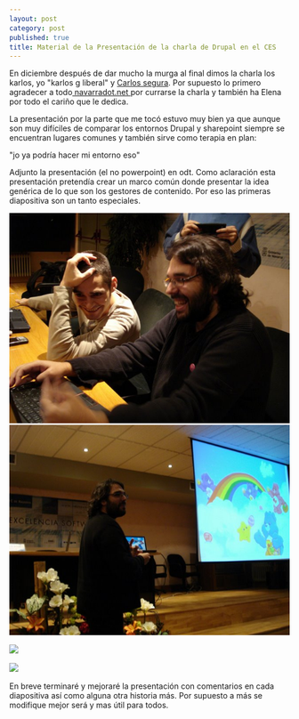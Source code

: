 ```yaml
---
layout: post
category: post
published: true
title: Material de la Presentación de la charla de Drupal en el CES
---
```


En diciembre después de dar mucho la murga al final dimos la charla los karlos, yo "karlos g liberal" y <a href="http://www.google.es/url?sa=t&source=web&ct=res&cd=1&url=http%3A%2F%2Fwww.ideseg.com%2F&ei=aq55SYT0M4S2jAfZ05XGAQ&usg=AFQjCNEK2Q5HLj6OybIjP-GI0-azjfu5sQ&sig2=aATfaE-vWO8Vq6vFmhrrrQ" title="Carlos segura">Carlos segura</a>. Por supuesto lo primero agradecer a todo<a href="http://navarradot.net " title="navarradot.net"> navarradot.net </a>por currarse la charla y también ha Elena por todo el cariño que le dedica. 

La presentación por la parte que me tocó estuvo muy bien ya que aunque son muy difíciles de comparar los entornos Drupal y sharepoint siempre se encuentran lugares comunes y también sirve como terapia en plan:

"jo ya podría hacer mi entorno eso" 

Adjunto la presentación (el no powerpoint) en odt. Como aclaración esta presentación pretendía crear un marco común donde presentar la idea genérica de lo que son los gestores de contenido. Por eso las primeras diapositiva son un tanto especiales.

![losdosMOLA.JPG](/medias/losdosMOLA.JPG)
![karlosMOLA1.JPG](/medias/karlosMOLA1.JPG)


<a href="http://www.investic.net/node/261"><img src="http://www.investic.net/files/images/losdosMOLA.JPG"></a><br>

<a href="http://www.investic.net/node/262"><img src="http://www.investic.net/files/images/karlosMOLA1.JPG"> </a><br>

En breve terminaré y mejoraré la presentación con comentarios en cada diapositiva así como alguna otra historia más. Por supuesto a más se modifique mejor será y mas útil para todos.